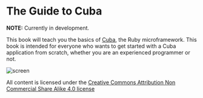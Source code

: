 The Guide to Cuba
=================

**NOTE:** Currently in development.

This book will teach you the basics of [Cuba](http://cuba.is/), the Ruby
microframework. This book is intended for everyone who wants to get started with a Cuba
application from scratch, whether you are an experienced programmer or not.

![screen](https://raw.githubusercontent.com/frodsan/theguidetocuba/master/assets/screen.png)

All content is licensed under the [Creative Commons Attribution Non
Commercial Share Alike 4.0 license](http://creativecommons.org/licenses/by-nc-sa/4.0/)
